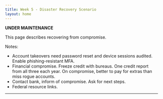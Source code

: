 ```yaml
---
title: Week 5 - Disaster Recovery Scenario
layout: home
---
```


**********UNDER MAINTENANCE**********

This page describes recovering from compromise.

Notes:

* Account takeovers need password reset and device sessions audited. Enable phishing-resistant MFA.
* Financial compromise. Freeze credit with bureaus. One credit report from all three each year. On compromise, better to pay for extras than miss rogue accounts.
* Contact bank, inform of compromise. Ask for next steps.
* Federal resource links.

----
